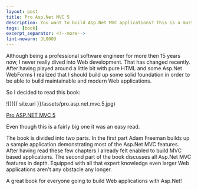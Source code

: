 ```yaml
---
layout: post
title: Pro Asp.Net MVC 5
description: You want to build Asp.Net MVC applications? This is a must read.
tags: [book]
excerpt_separator: <!--more-->
lint-nowarn: JL0003
---
```


Although being a professional software engineer for more then 15 years now, I never really dived into Web development.
That has changed recently. After having played around a little bit with pure HTML and some Asp.Net WebForms I realized that
I should build up some solid foundation in order to be able to build maintainable and modern Web applications.

So I decided to read this book:

![]({{ site.url }}/assets/pro.asp.net.mvc.5.jpg)

[Pro ASP.NET MVC 5](https://www.amazon.com/Pro-ASP-NET-Experts-Voice-ASP-Net/dp/1430265299/ref=sr_1_3?ie=UTF8&qid=1492427489&sr=8-3&keywords=mvc)
<!--more-->
Even though this is a fairly big one it was an easy read. 

The book is divided into two parts. In the first part Adam Freeman builds up a sample application demonstrating most
of the Asp.Net MVC features. After having read these few chapters I already felt enabled to build MVC based applications.
The second part of the book discusses all Asp.Net MVC features in depth. Equipped with all that expert knowledge even larger
Web applications aren't any obstacle any longer.

A great book for everyone going to build Web applications with Asp.Net!



